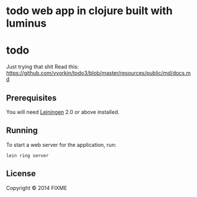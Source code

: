 todo web app in clojure built with luminus
=======

# todo

Just trying that shit
Read this: https://github.com/vyorkin/todo3/blob/master/resources/public/md/docs.md

## Prerequisites

You will need [Leiningen][1] 2.0 or above installed.

[1]: https://github.com/technomancy/leiningen

## Running

To start a web server for the application, run:

    lein ring server

## License

Copyright © 2014 FIXME
